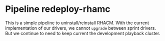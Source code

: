 # Pipeline redeploy-rhamc

This is a simple pipeline to uninstall/reinstall RHACM. With the current implementation of our drivers, we cannot `upgrade` between sprint drivers.
But we continue to need to keep current the development playback cluster.

